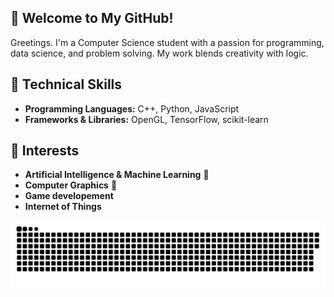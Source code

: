 ## 🌙 Welcome to My GitHub!

Greetings. I'm a Computer Science student with a passion for programming, data science, and problem solving. My work blends creativity with logic.

## 🚀 Technical Skills
- **Programming Languages:** C++, Python, JavaScript
- **Frameworks & Libraries:** OpenGL, TensorFlow, scikit-learn

## 🌟 Interests
- **Artificial Intelligence & Machine Learning** 🧠
- **Computer Graphics** 🎨
- **Game developement**
- **Internet of Things**

![Snake animation](https://raw.githubusercontent.com/yusrilia/yusrilia/output/github-contribution-grid-snake-dark.svg)
